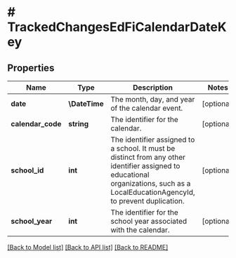 # # TrackedChangesEdFiCalendarDateKey

## Properties

Name | Type | Description | Notes
------------ | ------------- | ------------- | -------------
**date** | **\DateTime** | The month, day, and year of the calendar event. | [optional]
**calendar_code** | **string** | The identifier for the calendar. | [optional]
**school_id** | **int** | The identifier assigned to a school. It must be distinct from any other identifier assigned to educational organizations, such as a LocalEducationAgencyId, to prevent duplication. | [optional]
**school_year** | **int** | The identifier for the school year associated with the calendar. | [optional]

[[Back to Model list]](../../README.md#models) [[Back to API list]](../../README.md#endpoints) [[Back to README]](../../README.md)
